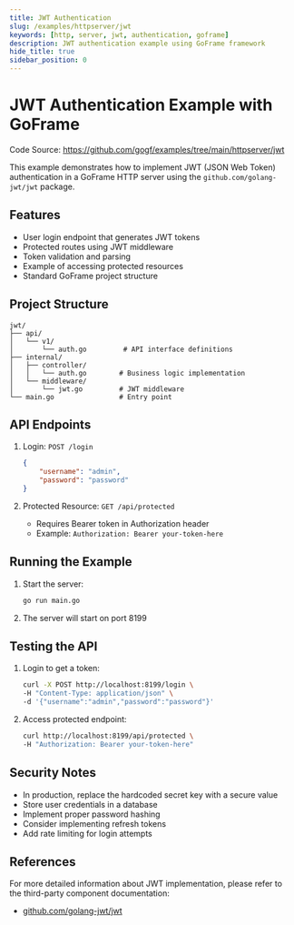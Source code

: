 ```yaml
---
title: JWT Authentication
slug: /examples/httpserver/jwt
keywords: [http, server, jwt, authentication, goframe]
description: JWT authentication example using GoFrame framework
hide_title: true
sidebar_position: 0
---
```


# JWT Authentication Example with GoFrame

Code Source: https://github.com/gogf/examples/tree/main/httpserver/jwt


This example demonstrates how to implement JWT (JSON Web Token) authentication in a GoFrame HTTP server using the `github.com/golang-jwt/jwt` package.

## Features

- User login endpoint that generates JWT tokens
- Protected routes using JWT middleware
- Token validation and parsing
- Example of accessing protected resources
- Standard GoFrame project structure

## Project Structure

```
jwt/
├── api/
│   └── v1/
│       └── auth.go         # API interface definitions
├── internal/
│   ├── controller/
│   │   └── auth.go        # Business logic implementation
│   └── middleware/
│       └── jwt.go         # JWT middleware
└── main.go                # Entry point
```

## API Endpoints

1. Login: `POST /login`
   ```json
   {
       "username": "admin",
       "password": "password"
   }
   ```

2. Protected Resource: `GET /api/protected`
   - Requires Bearer token in Authorization header
   - Example: `Authorization: Bearer your-token-here`

## Running the Example

1. Start the server:
   ```bash
   go run main.go
   ```

2. The server will start on port 8199

## Testing the API

1. Login to get a token:
   ```bash
   curl -X POST http://localhost:8199/login \
   -H "Content-Type: application/json" \
   -d '{"username":"admin","password":"password"}'
   ```

2. Access protected endpoint:
   ```bash
   curl http://localhost:8199/api/protected \
   -H "Authorization: Bearer your-token-here"
   ```

## Security Notes

- In production, replace the hardcoded secret key with a secure value
- Store user credentials in a database
- Implement proper password hashing
- Consider implementing refresh tokens
- Add rate limiting for login attempts

## References

For more detailed information about JWT implementation, please refer to the third-party component documentation:
- [github.com/golang-jwt/jwt](https://github.com/golang-jwt/jwt)
